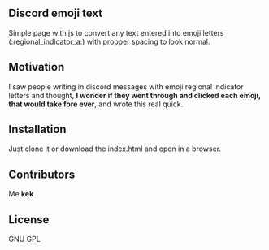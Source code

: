 ## Discord emoji text  
  
Simple page with js to convert any text entered into emoji letters (:regional_indicator_a:) with propper spacing to look normal.  
  
## Motivation  
  
I saw people writing in discord messages with emoji regional indicator letters and thought, **I wonder if they went through and clicked each emoji, that would take fore ever**, and wrote this real quick.  
  
## Installation  
  
Just clone it or download the index.html and open in a browser.  
  
## Contributors  
  
Me **kek**  
  
## License  
  
GNU GPL  